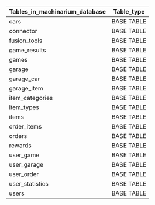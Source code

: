 
| Tables_in_machinarium_database | Table_type |
|--------------------------------|------------|
| cars                           | BASE TABLE |
| connector                      | BASE TABLE |
| fusion_tools                   | BASE TABLE |
| game_results                   | BASE TABLE |
| games                          | BASE TABLE |
| garage                         | BASE TABLE |
| garage_car                     | BASE TABLE |
| garage_item                    | BASE TABLE |
| item_categories                | BASE TABLE |
| item_types                     | BASE TABLE |
| items                          | BASE TABLE |
| order_items                    | BASE TABLE |
| orders                         | BASE TABLE |
| rewards                        | BASE TABLE |
| user_game                      | BASE TABLE |
| user_garage                    | BASE TABLE |
| user_order                     | BASE TABLE |
| user_statistics                | BASE TABLE |
| users                          | BASE TABLE |

